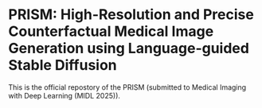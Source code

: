 # PRISM: High-Resolution and Precise Counterfactual Medical Image Generation using Language-guided Stable Diffusion
This is the official repostory of the PRISM (submitted to Medical Imaging with Deep Learning (MIDL 2025)).
